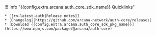 !!! info "{{config.extra.arcana.auth_core_sdk_name}} Quicklinks"

    * [[rn-latest-auth|Release notes]]
    * [Changelog](https://github.com/arcana-network/auth-core/releases)
    * [Download {{config.extra.arcana.auth_core_sdk_pkg_name}}](https://www.npmjs.com/package/@arcana/auth-core)